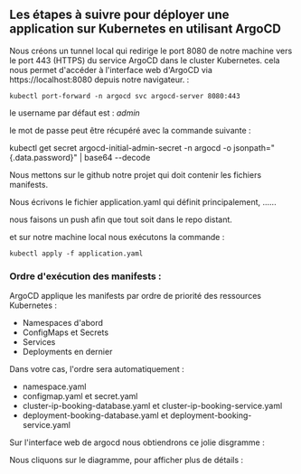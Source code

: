 ## Les étapes à suivre pour déployer une application sur Kubernetes en utilisant ArgoCD 

Nous créons un tunnel local qui redirige le port 8080 de notre machine vers le port 443 (HTTPS) du service ArgoCD dans le cluster Kubernetes. cela nous permet d'accéder à l'interface web d'ArgoCD via https://localhost:8080 depuis notre navigateur. :
```
kubectl port-forward -n argocd svc argocd-server 8080:443
```

le username par défaut est : _admin_ 

le mot de passe peut être récupéré avec la commande suivante :

kubectl get secret argocd-initial-admin-secret -n argocd -o jsonpath="{.data.password}" | base64 --decode

Nous mettons sur le github notre projet qui doit contenir les fichiers manifests.

Nous écrivons le fichier application.yaml qui définit principalement, ......

nous faisons un push afin que tout soit dans le repo distant.

et sur notre machine local nous exécutons la commande :

```
kubectl apply -f application.yaml
```

### Ordre d'exécution des manifests :
ArgoCD applique les manifests par ordre de priorité des ressources Kubernetes :

- Namespaces d'abord
- ConfigMaps et Secrets
- Services
- Deployments en dernier

Dans votre cas, l'ordre sera automatiquement :

- namespace.yaml
- configmap.yaml et secret.yaml
- cluster-ip-booking-database.yaml et cluster-ip-booking-service.yaml
- deployment-booking-database.yaml et deployment-booking-service.yaml

Sur l'interface web de argocd nous obtiendrons ce jolie disgramme :

Nous cliquons sur le diagramme, pour afficher plus de détails : 


